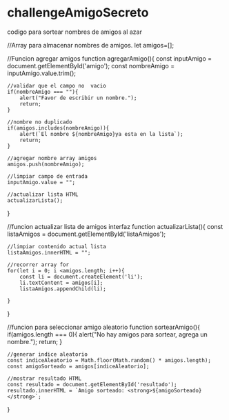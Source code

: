 # challengeAmigoSecreto
codigo para sortear nombres de amigos al azar

//Array para almacenar nombres de amigos.
let amigos=[];

//Funcion agregar amigos
function agregarAmigo(){
    const inputAmigo = document.getElementById('amigo');
    const nombreAmigo = inputAmigo.value.trim();


    //validar que el campo no  vacio
    if(nombreAmigo === ""){
        alert("Favor de escribir un nombre.");
        return;
    }

    //nombre no duplicado
    if(amigos.includes(nombreAmigo)){
        alert(`El nombre ${nombreAmigo}ya esta en la lista`);
        return;
    }        

    //agregar nombre array amigos
    amigos.push(nombreAmigo);

    //limpiar campo de entrada
    inputAmigo.value = "";  

    //actualizar lista HTML
    actualizarLista();

}

//funcion actualizar lista de amigos interfaz
function actualizarLista(){
    const listaAmigos = document.getElementById('listaAmigos');

    //limpiar contenido actual lista
    listaAmigos.innerHTML = "";

    //recorrer array for
    for(let i = 0; i <amigos.length; i++){
        const li = document.createElement('li');
        li.textContent = amigos[i];
        listaAmigos.appendChild(li);

    }
}

//funcion para seleccionar amigo aleatorio
function sortearAmigo(){
    if(amigos.length === 0){
        alert("No hay amigos para sortear, agrega un nombre.");
        return;
    }

    //generar indice aleatorio
    const indiceAleatorio = Math.floor(Math.random() * amigos.length);
    const amigoSorteado = amigos[indiceAleatorio];

    //mostrar resultado HTML
    const resultado = document.getElementById('resultado');
    resultado.innerHTML = `Amigo sorteado: <strong>${amigoSorteado}</strong>`;

}
